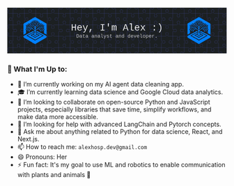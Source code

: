 ![Banner Image](https://github.com/alexhosp/alexhosp/blob/main/banner-image.png)

### 🤙 What I'm Up to: 

- 🔭 I’m currently working on my AI agent data cleaning app.
- 🎓 I’m currently learning data science and Google Cloud data analytics.
- 👭 I’m looking to collaborate on open-source Python and JavaScript projects, especially libraries that save time, simplify workflows, and make data more accessible.
- 🤔 I’m looking for help with advanced LangChain and Pytorch concepts.
- 💬 Ask me about anything related to Python for data science, React, and Next.js.
- 📫 How to reach me: `alexhosp.dev@gmail.com`
- 😄 Pronouns: Her
- ⚡ Fun fact: It's my goal to use ML and robotics to enable communication with plants and animals 🌱

